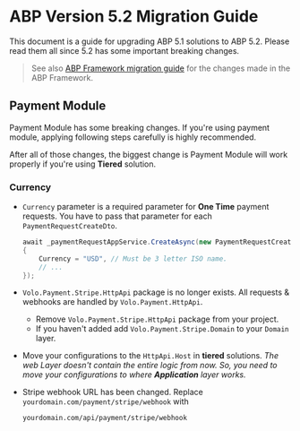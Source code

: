 # ABP Version 5.2 Migration Guide

This document is a guide for upgrading ABP 5.1 solutions to ABP 5.2. Please read them all since 5.2 has some important breaking changes.

> See also [ABP Framework migration guide](https://docs.abp.io/en/abp/5.2/Migration-Guides/Abp-5_2) for the changes made in the ABP Framework.


## Payment Module

Payment Module has some breaking changes. If you're using payment module, applying following steps carefully is highly recommended.

After all of those changes, the biggest change is Payment Module will work properly if you're using **Tiered** solution.

### Currency
- `Currency` parameter is a required parameter for **One Time** payment requests. You have to pass that parameter for each `PaymentRequestCreateDto`.

    ```csharp
    await _paymentRequestAppService.CreateAsync(new PaymentRequestCreateDto
    {
        Currency = "USD", // Must be 3 letter ISO name.
        // ...
    });
    ```

- `Volo.Payment.Stripe.HttpApi` package is no longer exists. All requests & webhooks are handled by `Volo.Payment.HttpApi`.

    - Remove `Volo.Payment.Stripe.HttpApi` package from your project.
    - If you haven't added add `Volo.Payment.Stripe.Domain` to your `Domain` layer.
    

- Move your configurations to the `HttpApi.Host` in **tiered** solutions. 
  _The web Layer doesn't contain the entire logic from now. So, you need to move your configurations to where **Application** layer works._

- Stripe webhook URL has been changed. Replace `yourdomain.com/payment/stripe/webhook` with 
    ```
    yourdomain.com/api/payment/stripe/webhook
    ```

